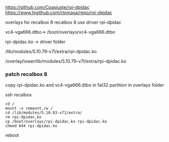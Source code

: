 https://github.com/Cpasjuste/rpi-dpidac
https://www.higithub.com/rtomasa/repo/rpi-dpidac

overlays for recalbox 8
recalbox 8 use driver rpi-dpidac

vc4-vga666.dtbo-> /boot/overlays/vc4-vga666.dtbo

rpi-dpidac.ko -> driver folder

   /lib/modules/5.10.79-v7l/extra/rpi-dpidac.ko

   /overlay/lower/lib/modules/5.10.79-v7l/extra/rpi-dpidac.ko


### patch recalbox 8

copy rpi-dpidac.ko and vc4-vga666.dtbo in fat32 partition in overlays folder

ssh recalbox

    cd /
    mount -o remount,rw /
    cd /lib/modules/5.10.83-v71/extra/
    rm rpi-dpidac.ko
    cp /boot/overlays/rpi-dpidac.ko rpi-dpidac.ko
    chmod 644 rpi-dpidac.ko
    
reboot

